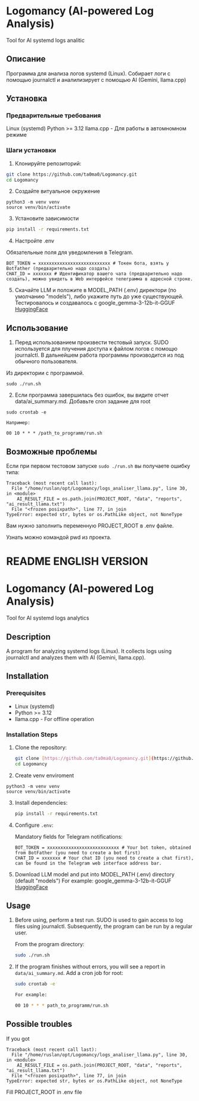 # Logomancy (AI-powered Log Analysis)
Tool for AI systemd logs analitic

## Описание

Программа для анализа логов systemd (Linux). Собирает логи с помощью journalctl и аналилизирует с помощью AI (Gemini, llama.cpp)

## Установка

### Предварительные требования

Linux (systemd)
Python >= 3.12
llama.cpp - Для работы в автомномном режиме

### Шаги установки

1. Клонируйте репозиторий:

```bash
git clone https://github.com/ta0ma0/Logomancy.git
cd Logomancy
```

2. Создайте витуальное окружение
```
python3 -m venv venv
source venv/bin/activate
```

3. Установите зависимости

```bash
pip install -r requirements.txt
```
4. Настройте .env

Обязательные поля для уведомления в Telegram.
```
BOT_TOKEN = xxxxxxxxxxxxxxxxxxxxxxxxxxx # Токен бота, взять у Botfather (предварительно надо создать)
CHAT_ID = xxxxxxx # Идентификатор вашего чата (предварительно надо создать), можно увидеть в Web интерфейсе телеграмма в адресной строке.
```
5. Скачайте LLM  и положите в MODEL_PATH (.env) директори (по умолчанию "models"), либо укажите путь до уже существующей. Тестировалось и создавалось с google_gemma-3-12b-it-GGUF [HuggingFace](https://huggingface.co/)

## Использование

1. Перед использованием произвести тестовый запуск. SUDO используется для плучения доступа к файлом логов с помощю journalctl. В дальнейшем работа программы производится из под обычного пользователя.


Из директории с программой.
```
sudo ./run.sh
```

2. Если программа завершилась без ошибок, вы видите отчет data/ai_summary.md. Добавьте cron задание для root

```
sudo crontab -e

Например:

00 10 * * * /path_to_programm/run.sh
```

## Возможные проблемы

Если при первом тестовом запуске ```sudo ./run.sh``` вы получаете ошибку типа:

```
Traceback (most recent call last):
  File "/home/ruslan/opt/Logomancy/logs_analiser_llama.py", line 30, in <module>
    AI_RESULT_FILE = os.path.join(PROJECT_ROOT, "data", "reports", "ai_result_llama.txt")
  File "<frozen posixpath>", line 77, in join
TypeError: expected str, bytes or os.PathLike object, not NoneType
```
Вам нужно заполнить переменную PROJECT_ROOT в .env файле.

Узнать можно командой pwd из проекта.

# README ENGLISH VERSION


# Logomancy (AI-powered Log Analysis)
Tool for AI systemd logs analytics

## Description

A program for analyzing systemd logs (Linux). It collects logs using journalctl and analyzes them with AI (Gemini, llama.cpp).

## Installation

### Prerequisites

* Linux (systemd)
* Python >= 3.12
* llama.cpp - For offline operation

### Installation Steps

1.  Clone the repository:

    ```bash
    git clone [https://github.com/ta0ma0/Logomancy.git](https://github.com/ta0ma0/Logomancy.git)
    cd Logomancy
    ```

2. Create venv enviroment

```
python3 -m venv venv
source venv/bin/activate
```

3.  Install dependencies:

    ```bash
    pip install -r requirements.txt
    ```

4.  Configure `.env`:

    Mandatory fields for Telegram notifications:

    ```
    BOT_TOKEN = xxxxxxxxxxxxxxxxxxxxxxxxxxx # Your bot token, obtained from BotFather (you need to create a bot first)
    CHAT_ID = xxxxxxx # Your chat ID (you need to create a chat first), can be found in the Telegram web interface address bar.
    ```
    
5. Download LLM model and put into MODEL_PATH (.env) directory (default "models") For example: google_gemma-3-12b-it-GGUF [HuggingFace](https://huggingface.co/)

## Usage

1.  Before using, perform a test run. SUDO is used to gain access to log files using journalctl. Subsequently, the program can be run by a regular user.

    From the program directory:

    ```bash
    sudo ./run.sh
    ```

2.  If the program finishes without errors, you will see a report in `data/ai_summary.md`. Add a cron job for root:

    ```bash
    sudo crontab -e

    For example:

    00 10 * * * path_to_programm/run.sh
    ```

## Possible troubles

If you got

```
Traceback (most recent call last):
  File "/home/ruslan/opt/Logomancy/logs_analiser_llama.py", line 30, in <module>
    AI_RESULT_FILE = os.path.join(PROJECT_ROOT, "data", "reports", "ai_result_llama.txt")
  File "<frozen posixpath>", line 77, in join
TypeError: expected str, bytes or os.PathLike object, not NoneType
```
Fill PROJECT_ROOT in .env file
